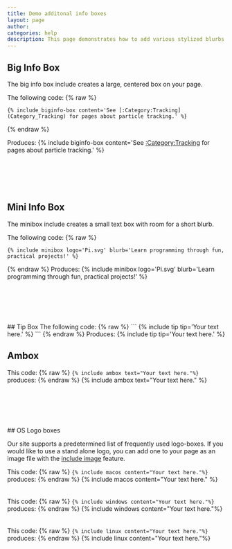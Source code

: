 ```yaml
---
title: Demo additonal info boxes
layout: page
author:
categories: help
description: This page demonstrates how to add various stylized blurbs to your page.
---
```

## Big Info Box

The big info box include creates a large, centered box on your page.

The following code:
{% raw %}
```
{% include biginfo-box content='See [:Category:Tracking](Category_Tracking) for pages about particle tracking.' %}
```
{% endraw %}

Produces:
{% include biginfo-box content='See [:Category:Tracking](Category_Tracking) for pages about particle tracking.' %}

<br>
<br>
<br>
<br>

## Mini Info Box

The minibox include creates a small text box with room for a short blurb.

The following code:
{% raw %}
```
{% include minibox logo='Pi.svg' blurb='Learn programming through fun, practical projects!' %}
```
{% endraw %}
Produces:
{% include minibox logo='Pi.svg' blurb='Learn programming through fun, practical projects!' %}

<br>
<br>
<br>
<br>
<br>
## Tip Box
The following code:
{% raw %}
```
{% include tip tip='Your text here.' %}
```
{% endraw %}
Produces:
{% include tip tip='Your text here.' %}

## Ambox

This code: {% raw %} `{% include ambox text="Your text here."%}`  produces: {% endraw %} {% include ambox text="Your text here." %}

<br>
<br>
<br>
<br>
<br>
## OS Logo boxes

Our site supports a predetermined list of frequently used logo-boxes. If you would like to use a stand alone logo, you can add one to your page as an image file with the [include image](/demo-image) feature.

This code: {% raw %} `{% include macos content="Your text here."%}`  produces: {% endraw %} {% include macos content="Your text here." %}
<br>
<br>
<br>
This code: {% raw %} `{% include windows content="Your text here."%}`  produces: {% endraw %} {% include windows content="Your text here."%}
<br>
<br>
<br>
This code: {% raw %} `{% include linux content="Your text here."%}`   produces: {% endraw %} {% include linux content="Your text here."%}
<br>
<br>
<br>
